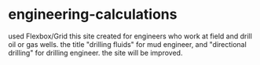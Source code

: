 # engineering-calculations
used Flexbox/Grid
this site created for engineers who work at field and drill oil or gas wells. 
the title "drilling fluids" for mud engineer, and "directional drilling" for drilling engineer. 
the site will be improved.
